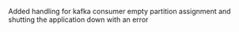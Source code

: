 Added handling for kafka consumer empty partition assignment and shutting the application down with an error